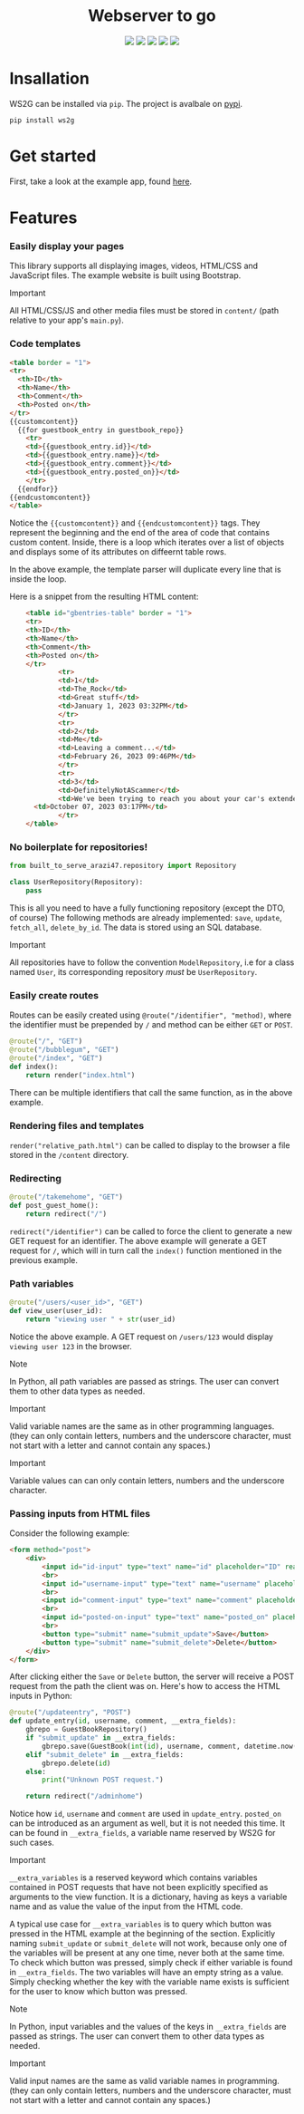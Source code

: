 <h1 align="center">Webserver to go</h1>

<!--
[![Github Actions CI](https://img.shields.io/github/actions/workflow/status/arazi47/built-to-serve/.github%2Fworkflows%2Fci.yml)](https://github.com/arazi47/built-to-serve/actions/workflows/ci.yml)
![Supported Python versions](https://img.shields.io/badge/python-3.11-pink)
[![Code style: black](https://img.shields.io/badge/code%20style-black-000000.svg)](https://github.com/psf/black)
[![License: MIT](https://img.shields.io/badge/license-MIT-blue)](https://opensource.org/licenses/MIT)
[![GitHub issues open](https://img.shields.io/github/issues/arazi47/built-to-serve)](https://github.com/arazi47/built-to-serve/issues)
-->

<p align="center">
  <a href="https://img.shields.io/github/actions/workflow/status/arazi47/built-to-serve/.github%2Fworkflows%2Fci.yml"><img src="https://img.shields.io/github/actions/workflow/status/arazi47/built-to-serve/.github%2Fworkflows%2Fci.yml"></a>
  <a href="https://img.shields.io/badge/python-3.11-pink"><img src="https://img.shields.io/badge/python-3.11-pink"></a>
  <a href="https://github.com/psf/black"><img src="https://img.shields.io/badge/code%20style-black-000000.svg"></a>
  <a href="https://opensource.org/licenses/MIT"><img src="https://img.shields.io/badge/license-MIT-blue"></a>
  <a href="https://github.com/arazi47/built-to-serve/issues"><img src="https://img.shields.io/github/issues/arazi47/built-to-serve"></a>
</p>

# Insallation
WS2G can be installed via `pip`. The project is avalbale on [pypi](https://pypi.org/project/ws2g/).

```console
pip install ws2g
```

# Get started
First, take a look at the example app, found [here](https://github.com/arazi47/built-to-serve-testing-app).

# Features
### Easily display your pages
This library supports all displaying images, videos, HTML/CSS and JavaScript files. The example website is built using Bootstrap.

> [!IMPORTANT]  
> All HTML/CSS/JS and other media files must be stored in `content/` (path relative to your app's `main.py`).

### Code templates
```html
<table border = "1">
<tr>
  <th>ID</th>
  <th>Name</th>
  <th>Comment</th>
  <th>Posted on</th>
</tr>
{{customcontent}}
  {{for guestbook_entry in guestbook_repo}}
    <tr>
    <td>{{guestbook_entry.id}}</td>
    <td>{{guestbook_entry.name}}</td>
    <td>{{guestbook_entry.comment}}</td>
    <td>{{guestbook_entry.posted_on}}</td>
    </tr>
  {{endfor}}
{{endcustomcontent}}
</table>
```

Notice the `{{customcontent}}` and `{{endcustomcontent}}` tags. They represent the beginning and the end of the area of code that contains custom content. Inside, there is a loop which iterates over a list of objects and displays some of its attributes on diffeernt table rows.

In the above example, the template parser will duplicate every line that is inside the loop.

Here is a snippet from the resulting HTML content:
```HTML
	<table id="gbentries-table" border = "1">
	<tr>
	<th>ID</th>
	<th>Name</th>
	<th>Comment</th>
	<th>Posted on</th>
	</tr>
			<tr>
			<td>1</td>
			<td>The_Rock</td>
			<td>Great stuff</td>
			<td>January 1, 2023 03:32PM</td>
			</tr>
			<tr>
			<td>2</td>
			<td>Me</td>
			<td>Leaving a comment...</td>
			<td>February 26, 2023 09:46PM</td>
			</tr>
			<tr>
			<td>3</td>
			<td>DefinitelyNotAScammer</td>
			<td>We've been trying to reach you about your car's extended warranty</td>
      <td>October 07, 2023 03:17PM</td>
			</tr>
	</table>
```

### No boilerplate for repositories!
```python
from built_to_serve_arazi47.repository import Repository

class UserRepository(Repository):
    pass
```

This is all you need to have a fully functioning repository (except the DTO, of course) The following methods are already implemented: `save`, `update`, `fetch_all`, `delete_by_id`. The data is stored using an SQL database.

> [!IMPORTANT]
> All repositories have to follow the convention `ModelRepository`, i.e for a class named `User`, its corresponding repository *must* be `UserRepository`.

### Easily create routes
Routes can be easily created using `@route("/identifier", "method)`, where the identifier must be prepended by `/` and method can be either `GET` or `POST`.

```python
@route("/", "GET")
@route("/bubblegum", "GET")
@route("/index", "GET")
def index():
    return render("index.html")
```

There can be multiple identifiers that call the same function, as in the above example.

### Rendering files and templates

`render("relative_path.html")` can be called to display to the browser a file stored in the `/content` directory.

### Redirecting

```python
@route("/takemehome", "GET")
def post_guest_home():
    return redirect("/")
```

`redirect("/identifier")` can be called to force the client to generate a new GET request for an identifier. The above example will generate a GET request for `/`, which will in turn call the `index()` function mentioned in the previous example.

### Path variables

```python
@route("/users/<user_id>", "GET")
def view_user(user_id):
    return "viewing user " + str(user_id)
```

Notice the above example. A GET request on `/users/123` would display `viewing user 123` in the browser.

> [!NOTE]
> In Python, all path variables are passed as strings. The user can convert them to other data types as needed.

> [!IMPORTANT]
> Valid variable names are the same as in other programming languages. (they can only contain letters, numbers and the underscore character, must not start with a letter and cannot contain any spaces.)

> [!IMPORTANT]
> Variable values can can only contain letters, numbers and the underscore character.

### Passing inputs from HTML files

Consider the following example:

```HTML
<form method="post">
	<div>
		<input id="id-input" type="text" name="id" placeholder="ID" readonly>
		<br>
		<input id="username-input" type="text" name="username" placeholder="Username">
		<br>
		<input id="comment-input" type="text" name="comment" placeholder="Comment">
		<br>
		<input id="posted-on-input" type="text" name="posted_on" placeholder="Posted on">
		<br>
		<button type="submit" name="submit_update">Save</button>
		<button type="submit" name="submit_delete">Delete</button>
	</div>
</form>
```

After clicking either the `Save` or `Delete` button, the server will receive a POST request from the path the client was on. Here's how to access the HTML inputs in Python:

```python
@route("/updateentry", "POST")
def update_entry(id, username, comment, __extra_fields):
    gbrepo = GuestBookRepository()
    if "submit_update" in __extra_fields:
        gbrepo.save(GuestBook(int(id), username, comment, datetime.now().strftime("%B %d, %Y %I:%M%p")))
    elif "submit_delete" in __extra_fields:
        gbrepo.delete(id)
    else:
        print("Unknown POST request.")

    return redirect("/adminhome")
```

Notice how `id`, `username` and `comment` are used in `update_entry`. `posted_on` can be introduced as an argument as well, but it is not needed this time. It can be found in `__extra_fields`, a variable name reserved by WS2G for such cases.

> [!IMPORTANT]
> `__extra_variables` is a reserved keyword which contains variables contained in POST requests that have not been explicitly specified as arguments to the view function. It is a dictionary, having as keys a variable name and as value the value of the input from the HTML code.

A typical use case for `__extra_variables` is to query which button was pressed in the HTML example at the beginning of the section. Explicitly naming `submit_update` or `submit_delete` will not work, because only one of the variables will be present at any one time, never both at the same time. To check which button was pressed, simply check if either variable is found in `__extra_fields`. The two variables will have an empty string as a value. Simply checking whether the key with the variable name exists is sufficient for the user to know which button was pressed.

> [!NOTE]
> In Python, input variables and the values of the keys in `__extra_fields` are passed as strings. The user can convert them to other data types as needed.

> [!IMPORTANT]
> Valid input names are the same as valid variable names in programming. (they can only contain letters, numbers and the underscore character, must not start with a letter and cannot contain any spaces.)
